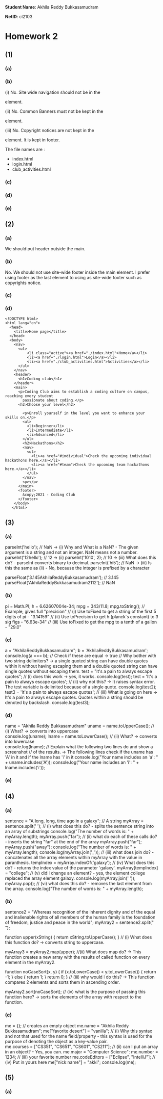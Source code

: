 **Student Name**:  Akhila Reddy Bukkasamudram

**NetID**: cl2103

# Homework 2
## (1)

### (a)

### (b)

(i) No. Site wide navigation should not be in the <main> element.

(ii) No. Common Banners must not be kept in the <main> element.

(iii) No. Copyright notices are not kept in the <main> element. It is kept in footer.

The file names are :

* index.html
* login.html
* club_activities.html

### (c)

### (d)

### (e)

## (2)

### (a) 
We should put header outside the main.

### (b)
No. We should not use site-wide footer inside the main element. I prefer using footer as the last element to using as site-wide footer such as copyrights notice.

### (c)

### (d)

```
<!DOCTYPE html>
<html lang="en">
  <head>
    <title>Home page</title>
  </head>
  <body>
    <nav>
      <ul>
          <li class="active"><a href="./index.html">Home</a></li>
          <li><a href="./login.html">Login</a></li>
          <li><a href="./club_activities.html">Activities</a></li>
      </ul>
    </nav>
    <header>
      <h1>Coding club</h1>
    </header>
    <main>
      <p>Coding Club aims to establish a coding culture on campus, reaching every student
        passionate about coding.</p>
      <h2>Choose your level</h2>
        
        <p>Enroll yourself in the level you want to enhance your skills on.</p>
        <ul>
          <li>Beginner</li>
          <li>Intermediate</li>
          <li>Advanced</li>
        </ul>
        <h2>Hackathons</h2>
        <nav>
          <ul>
            <li><a href="#individual">Check the upcoming individual hackathons here.</a></li>
            <li><a href="#team">Check the upcoming team hackathons here.</a></li>
          </ul>
        </nav>
        <p></p>
      </main>
      <footer>
        &copy;2021 - Coding Club
      </footer>
    </body>
   </html>
```

## (3)

### (a)
parseInt('hello'); // NaN -> (i) Why and What is a NaN? - The given argument is a string and not an integer. NaN means not a number.
parseInt('12hello'); // 12 -> (ii)
parseInt('1010', 2);  // 10 -> (iii) What does this do? - parseInt converts binary to decimal.
parseInt('hi5'); // NaN -> (iii) Is this the same as (ii) - No, because the integer is prefixed by a character

parseFloat('3.145AkhilaReddyBukkasamudram'); // 3.145
parseFloat('AkhilaReddyBukkasamudram2112'); // NaN

### (b)
pi = Math.PI;
h = 6.62607004e-34;
mpg = 343/11.8;
mpg.toString(); // Example, gives full "precision"
// (i) Use toFixed to get a string of the first 5 digits of pi - "3.14159"
// (ii) Use toPrecision to get h (planck's constant) to 3 sig figs - "6.63e-34"
// (iii) Use toFixed to get the mpg to a tenth of a gallon - "29.0"

### (c)
a = "AkhilaReddyBukkasamudram"; 
b = 'AkhilaReddyBukkasamudram'; 
console.log(a === b); // Check if these are equal -> true
// Why bother with two string delimiters? -> a single quoted string can have double quotes within it without having escaping them and a double quoted string can have single quotes without escaping them.
test = "It's a pain to always escape quotes"; // (i) does this work -> yes, it works.
console.log(test);
test = 'It's a pain to always escape quotes'; // (ii) why not this? -> It raises syntax error. The test variable is delimited because of a single quote.
console.log(test2);
test3 = 'It\'s a pain to always escape quotes'; // (iii) What is going on here -> It's a pain to always escape quotes. Quotes within a string should be denoted by backslash.
console.log(test3);

### (d)
name = "Akhila Reddy Bukkasamudram"
uname = name.toUpperCase(); // (i) What? -> converts into uppercase\
console.log(uname);
lname = name.toLowerCase(); // (ii) What? -> converts into lowercase\
console.log(lname);
// Explain what the following two lines do and show a screenshot
// of the results. -> The following lines check if the uname has 'A' in it and if the lname has 'i' in it
console.log("Your name includes an 'a': " + uname.includes('A'));
console.log("Your name includes an 'i': " + lname.includes('i'));

### (e)

## (4)

### (a)
sentence = "A long, long, time ago in a galaxy"; // A string
myArray = sentence.split(' '); // (i) what does this do? - splits the sentence string into an array of substrings
console.log("The number of words is: " + myArray.length); 
myArray.push("far"); // (ii) what do each of these calls do? - inserts the string "far" at the end of the array
myArray.push("far");
myArray.push("away");
console.log("The number of words is: " + myArray.length);
console.log(myArray.join('_')); // (iii) what does join do? - concatenates all the array elements within myArray with the value in paranthesis.
tempIndex = myArray.indexOf('galaxy'); // (iv) What does this do? - returns the index value of the parameter 'galaxy'.
myArray[tempIndex] = "college"; // (v) did I change an element? - yes, the element college replaced the array element galaxy.
console.log(myArray.join(' '));
myArray.pop(); // (vi) what does this do? - removes the last element from the array.
console.log("The number of words is: " + myArray.length);

### (b)
sentence2 = "Whereas recognition of the inherent dignity and of the equal and inalienable rights of all members of the human family is the foundation of freedom, justice and peace in the world";
myArray2 = sentence2.split(" ");

function upper(xString) {
  return xString.toUpperCase();
}
// (i) What does this function do? -> converts string to uppercase.

myArray3 = myArray2.map(upper); //(ii) What does map do? -> This function creates a new array with the results of called function on every element in the myArray2.

function noCaseSort(x, y) {
  if (x.toLowerCase() < y.toLowerCase()) { 
    return -1;
  } else {
    return 1;
  }
  return 0;
}
// (iii) why would I do this? -> This function compares 2 elements and sorts them in ascending order.

myArray2.sort(noCaseSort);
// (iv) what is the purpose of passing this function here? -> sorts the elements of the array with respect to the function. 

### (c)
me = {}; // creates an empty object
me.name = "Akhila Reddy Bukkasamudram";
me["favorite desert"] = "vanilla";
// (i) Why this syntax and not that used for the name field/property - this syntax is used for the purpose of denoting the object as a key-value pair.\
me.courses = ["CS351", "CS651", "CS601", "CS211"];
// (ii) can I put an array in an object? - Yes, you can.
me.major = "Computer Science";
me.number = 1234; // (iii) your favorite number
me.codeEditors = ["Eclipse", "IntelliJ"]; // (iv) Put in yours here
me["nick name"] = "akki";
console.log(me);

## (5)
### (a)
